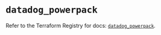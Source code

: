 # `datadog_powerpack`

Refer to the Terraform Registry for docs: [`datadog_powerpack`](https://registry.terraform.io/providers/datadog/datadog/3.34.0/docs/resources/powerpack).
